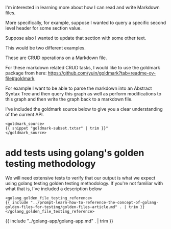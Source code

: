 I'm interested in learning more about how I can read and write Markdown files.

More specifically, for example, suppose I wanted to query a specific second level header for some section value.

Suppose also I wanted to update that section with some other text.

This would be two different examples.

These are CRUD operations on a Markdown file.

For these markdown related CRUD tasks, I would like to use the goldmark package from here: https://github.com/yuin/goldmark?tab=readme-ov-file#goldmark

For example I want to be able to parse the markdown into an Abstract Syntax Tree and then query this graph as well as perform modifications to this graph and then write the graph back to a markdown file.

I've included the goldmark source below to give you a clear understanding of the current API.

```
<goldmark_source>
{{ snippet "goldmark-subset.txtar" | trim }}"
</goldmark_source>
```

# add tests using golang's golden testing methodology

We will need extensive tests to verify that our output is what we expect using golang testing golden testing methodology. If you're not familiar with what that is, I've included a description below

```
<golang_golden_file_testing_reference>
{{ include "../prompt-learn-how-to-reference-the-concept-of-golang-golden-files-for-testing/golden-files-article.md" . | trim }}
</golang_golden_file_testing_reference>
```

{{ include "../golang-app/golang-app.md" . | trim }}
